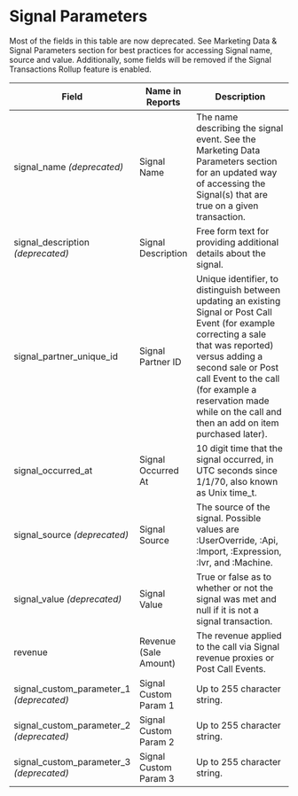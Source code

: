 Signal Parameters
=================

Most of the fields in this table are now deprecated. See Marketing Data
& Signal Parameters section for best practices for accessing Signal
name, source and value. Additionally, some fields will be removed if the
Signal Transactions Rollup feature is enabled.

<table>
<colgroup>
<col style="width: 38%" />
<col style="width: 10%" />
<col style="width: 51%" />
</colgroup>
<thead>
<tr class="header">
<th>Field</th>
<th>Name in Reports</th>
<th>Description</th>
</tr>
</thead>
<tbody>
<tr class="odd">
<td>signal_name <em>(deprecated)</em></td>
<td>Signal Name</td>
<td>The name describing the signal event. See the Marketing Data Parameters section for an updated way of accessing the Signal(s) that are true on a given transaction.</td>
</tr>
<tr class="even">
<td>signal_description <em>(deprecated)</em></td>
<td>Signal Description</td>
<td>Free form text for providing additional details about the signal.</td>
</tr>
<tr class="odd">
<td>signal_partner_unique_id</td>
<td>Signal Partner ID</td>
<td>Unique identifier, to distinguish between updating an existing Signal or Post Call Event (for example correcting a sale that was reported) versus adding a second sale or Post call Event to the call (for example a reservation made while on the call and then an add on item purchased later).</td>
</tr>
<tr class="even">
<td>signal_occurred_at</td>
<td>Signal Occurred At</td>
<td>10 digit time that the signal occurred, in UTC seconds since 1/1/70, also known as Unix time_t.</td>
</tr>
<tr class="odd">
<td>signal_source <em>(deprecated)</em></td>
<td>Signal Source</td>
<td>The source of the signal. Possible values are :UserOverride, :Api, :Import, :Expression, :Ivr, and :Machine.</td>
</tr>
<tr class="even">
<td>signal_value <em>(deprecated)</em></td>
<td>Signal Value</td>
<td>True or false as to whether or not the signal was met and null if it is not a signal transaction.</td>
</tr>
<tr class="odd">
<td>revenue</td>
<td>Revenue (Sale Amount)</td>
<td>The revenue applied to the call via Signal revenue proxies or Post Call Events.</td>
</tr>
<tr class="even">
<td>signal_custom_parameter_1 <em>(deprecated)</em></td>
<td>Signal Custom Param 1</td>
<td>Up to 255 character string.</td>
</tr>
<tr class="odd">
<td>signal_custom_parameter_2 <em>(deprecated)</em></td>
<td>Signal Custom Param 2</td>
<td>Up to 255 character string.</td>
</tr>
<tr class="even">
<td>signal_custom_parameter_3 <em>(deprecated)</em></td>
<td>Signal Custom Param 3</td>
<td>Up to 255 character string.</td>
</tr>
</tbody>
</table>
